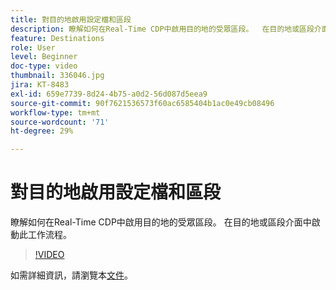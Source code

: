 ```yaml
---
title: 對目的地啟用設定檔和區段
description: 瞭解如何在Real-Time CDP中啟用目的地的受眾區段。  在目的地或區段介面中啟動此工作流程。
feature: Destinations
role: User
level: Beginner
doc-type: video
thumbnail: 336046.jpg
jira: KT-8483
exl-id: 659e7739-8d24-4b75-a0d2-56d087d5eea9
source-git-commit: 90f7621536573f60ac6585404b1ac0e49cb08496
workflow-type: tm+mt
source-wordcount: '71'
ht-degree: 29%

---
```


# 對目的地啟用設定檔和區段

瞭解如何在Real-Time CDP中啟用目的地的受眾區段。  在目的地或區段介面中啟動此工作流程。

>[!VIDEO](https://video.tv.adobe.com/v/336046/?quality=12&learn=on)

如需詳細資訊，請瀏覽本[文件](https://experienceleague.adobe.com/docs/experience-platform/destinations/ui/activate/activation-overview.html)。
